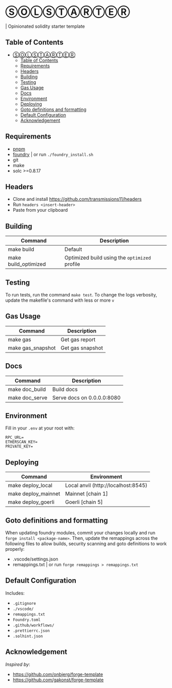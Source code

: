 # ⓈⓄⓁⓈⓉⒶⓇⓉⒺⓇ
| Opinionated solidity starter template

## Table of Contents
- [ⓈⓄⓁⓈⓉⒶⓇⓉⒺⓇ](#)
  - [Table of Contents](#table-of-contents)
  - [Requirements](#requirements)
  - [Headers](#headers)
  - [Building](#building)
  - [Testing](#testing)
  - [Gas Usage](#gas-usage)
  - [Docs](#docs)
  - [Environment](#environment)
  - [Deploying](#deploying)
  - [Goto definitions and formatting](#goto-definitions-and-formatting)
  - [Default Configuration](#default-configuration)
  - [Acknowledgement](#acknowledgement)

## Requirements
- [pnpm](https://pnpm.io/installation)
- [foundry](https://github.com/foundry-rs/foundry) | or run `./foundry_install.sh`
- git
- make
- solc >=0.8.17

## Headers
- Clone and install https://github.com/transmissions11/headers
- Run `headers <insert-header>`
- Paste from your clipboard
  
## Building
| Command | Description |
|---------|-------------|
| make build | Default |
| make build_optimized | Optimized build using the `optimized` profile |

## Testing
To run tests, run the command `make test`. To change the logs verbosity, update the makefile's command with less or more `v`

## Gas Usage
| Command | Description |
|---------|-------------|
| make gas | Get gas report |
| make gas_snapshot | Get gas snapshot |

## Docs
| Command | Description |
|---------|-------------|
| make doc_build |  Build docs |
| make doc_serve | Serve docs on 0.0.0.0:8080 |

## Environment
Fill in your `.env` at your root with:
```
RPC_URL=
ETHERSCAN_KEY=
PRIVATE_KEY=
```

## Deploying
| Command | Environment |
|---------|-------------|
| make deploy_local | Local anvil (http://localhost:8545) |
| make deploy_mainnet | Mainnet [chain 1] |
| make deploy_goerli | Goerli [chain 5] |

## Goto definitions and formatting
When updating foundry modules, commit your changes locally and run `forge install <package-name>`. Then, update the remappings across the following files to allow builds, security scanning and goto definitions to work properly:
- .vscode/settings.json
- remappings.txt | or run `forge remappings > remappings.txt   `

## Default Configuration

Includes:
- `.gitignore`
- `./vscode/`
- `remappings.txt`
- `Foundry.toml`
- `.github/workflows/`
- `.prettierrc.json`
- `.solhint.json`

## Acknowledgement

*Inspired by*:
- https://github.com/onbjerg/forge-template
- https://github.com/gakonst/forge-template